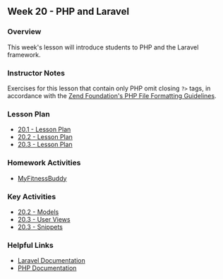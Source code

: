 ## Week 20 - PHP and Laravel

### Overview

This week's lesson will introduce students to PHP and the Laravel framework.

### Instructor Notes

Exercises for this lesson that contain only PHP omit closing `?>` tags, in accordance with the [Zend Foundation's PHP File Formatting Guidelines](https://framework.zend.com/manual/1.11/en/coding-standard.php-file-formatting.html). 

### Lesson Plan

* [20.1 - Lesson Plan](01-Day/01-Day-LessonPlan.md)
* [20.2 - Lesson Plan](02-Day/02-Day-LessonPlan.md)
* [20.3 - Lesson Plan](03-Day/03-Day-LessonPlan.md)

### Homework Activities

* [MyFitnessBuddy](../../../../01-Class-Content/21-regionalized-content/Laravel/02-Homework/Instructions/README.md)

### Key Activities

* [20.2 - Models](../../../../01-Class-Content/21-regionalized-content/Laravel/01-Activities/10-Models)
* [20.3 - User Views](../../../../01-Class-Content/21-regionalized-content/Laravel/01-Activities/14-User-Views)
* [20.3 - Snippets](../../../../01-Class-Content/21-regionalized-content/Laravel/01-Activities/16-Snippets)

### Helpful Links

* [Laravel Documentation](http://laravel.com/docs)
* [PHP Documentation](http://php.net/docs.php)
